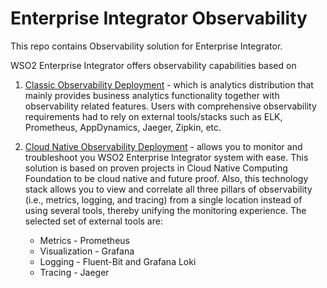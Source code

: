 # Enterprise Integrator Observability
This repo contains Observability solution for Enterprise Integrator. 

WSO2 Enterprise Integrator offers observability capabilities based on
1. [Classic Observability Deployment](classic/README.md) - which is analytics distribution that mainly provides 
business analytics functionality together with observability related 
features. Users with comprehensive observability requirements had to 
rely on external tools/stacks such as ELK, Prometheus, AppDynamics, Jaeger, 
Zipkin, etc. 

2. [Cloud Native Observability Deployment](cloud-native/README.md) - 
allows you to monitor and troubleshoot you WSO2 Enterprise Integrator system
 with ease. This solution is based on proven projects in Cloud Native Computing Foundation to be cloud native and future proof. Also, this technology stack allows you to view and correlate all three pillars of observability (i.e., metrics, logging, and tracing) from a single location instead of using several tools, thereby unifying the monitoring experience. The selected set of external tools are:
    - Metrics - Prometheus
    - Visualization - Grafana
    - Logging - Fluent-Bit and Grafana Loki
    - Tracing - Jaeger
